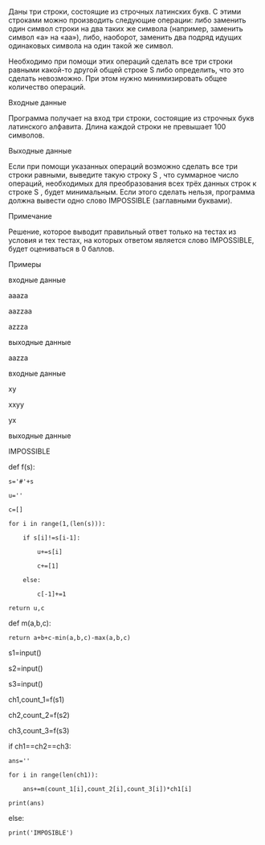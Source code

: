 Даны три строки, состоящие из строчных латинских букв. С этими строками можно производить следующие операции: либо заменить один символ строки на два таких же символа (например, заменить символ «a» на «aa»), либо, наоборот, заменить два подряд идущих одинаковых символа на один такой же символ.

Необходимо при помощи этих операций сделать все три строки равными какой-то другой общей строке S либо определить, что это сделать невозможно. При этом нужно минимизировать общее количество операций.

Входные данные

Программа получает на вход три строки, состоящие из строчных букв латинского алфавита. Длина каждой строки не превышает 100 символов.

Выходные данные

Если при помощи указанных операций возможно сделать все три строки равными, выведите такую строку S , что суммарное число операций, необходимых для преобразования всех трёх данных строк к строке S , будет минимальным. Если этого сделать нельзя, программа должна вывести одно слово IMPOSSIBLE (заглавными буквами).

Примечание

Решение, которое выводит правильный ответ только на тестах из условия и тех тестах, на которых ответом является слово IMPOSSIBLE, будет оцениваться в 0 баллов.

Примеры

входные данные

aaaza

aazzaa

azzza

выходные данные

aazza

входные данные

xy

xxyy

yx

выходные данные

IMPOSSIBLE



def f(s):

    s='#'+s
    
    u=''
    
    c=[]
    
    for i in range(1,(len(s))):
    
        if s[i]!=s[i-1]:
        
            u+=s[i]
            
            c+=[1]
            
        else:
        
            c[-1]+=1
            
    return u,c
    

def m(a,b,c):

    return a+b+c-min(a,b,c)-max(a,b,c)

s1=input()

s2=input()

s3=input()

ch1,count_1=f(s1)

ch2,count_2=f(s2)

ch3,count_3=f(s3)

if ch1==ch2==ch3:

    ans=''
    
    for i in range(len(ch1)):
    
        ans+=m(count_1[i],count_2[i],count_3[i])*ch1[i]
        
    print(ans)
    
else:

    print('IMPOSIBLE')

